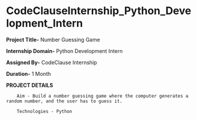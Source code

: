 # CodeClauseInternship_Python_Development_Intern
**Project Title-** Number Guessing Game

**Internship Domain-** Python Development Intern

**Assigned By-** CodeClause Internship

**Duration-** 1 Month

**PROJECT DETAILS**

        Aim - Build a number guessing game where the computer generates a random number, and the user has to guess it.
        
        Technologies - Python
